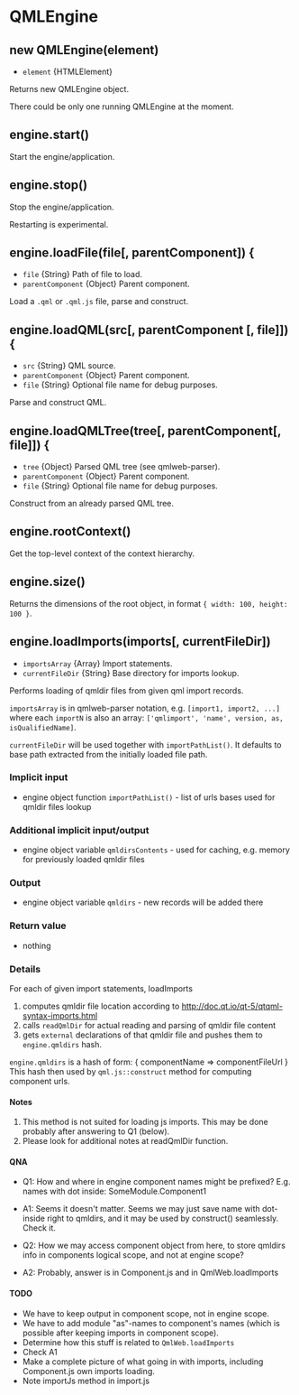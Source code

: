 # QMLEngine

## new QMLEngine(element)

* `element` {HTMLElement}

Returns new QMLEngine object.

There could be only one running QMLEngine at the moment.

## engine.start()

Start the engine/application.

## engine.stop()

Stop the engine/application.

Restarting is experimental.

## engine.loadFile(file\[, parentComponent\]) {

* `file` {String} Path of file to load.
* `parentComponent` {Object} Parent component.

Load a `.qml` or `.qml.js` file, parse and construct.

## engine.loadQML(src\[, parentComponent \[, file\]\]) {

* `src` {String} QML source.
* `parentComponent` {Object} Parent component.
* `file` {String} Optional file name for debug purposes.

Parse and construct QML.

## engine.loadQMLTree(tree\[, parentComponent\[, file\]\]) {

* `tree` {Object} Parsed QML tree (see qmlweb-parser).
* `parentComponent` {Object} Parent component.
* `file` {String} Optional file name for debug purposes.

Construct from an already parsed QML tree.

## engine.rootContext()

Get the top-level context of the context hierarchy.

## engine.size()

Returns the dimensions of the root object, in format
`{ width: 100, height: 100 }`.

## engine.loadImports(imports\[, currentFileDir\])

* `importsArray` {Array} Import statements.
* `currentFileDir` {String} Base directory for imports lookup.

Performs loading of qmldir files from given qml import records.

`importsArray` is in qmlweb-parser notation, e.g. `[import1, import2, ...]`
where each `importN` is also an array:
`['qmlimport', 'name', version, as, isQualifiedName]`.

`currentFileDir` will be used together with `importPathList()`. It defaults to
base path extracted from the initially loaded file path.

### Implicit input

* engine object function `importPathList()` - list of urls bases used for qmldir
  files lookup

### Additional implicit input/output

* engine object variable `qmldirsContents` - used for caching, e.g. memory for
  previously loaded qmldir files

### Output

* engine object variable `qmldirs` - new records will be added there

### Return value

* nothing

### Details

For each of given import statements, loadImports

1. computes qmldir file location according to
   <http://doc.qt.io/qt-5/qtqml-syntax-imports.html>
2. calls `readQmlDir` for actual reading and parsing of qmldir file content
3. gets `external` declarations of that qmldir file and pushes them to
  `engine.qmldirs` hash.

`engine.qmldirs` is a hash of form: { componentName => componentFileUrl }
This hash then used by `qml.js::construct` method for computing component urls.

#### Notes

1. This method is not suited for loading js imports.
   This may be done probably after answering to Q1 (below).
2. Please look for additional notes at readQmlDir function.

#### QNA

* Q1: How and where in engine component names might be prefixed?
      E.g. names with dot inside: SomeModule.Component1
* A1: Seems it doesn't matter. Seems we may just save name with dot-inside
      right to qmldirs, and it may be used by construct() seamlessly. Check it.

* Q2: How we may access component object from here, to store qmldirs info in
      components logical scope, and not at engine scope?
* A2: Probably, answer is in Component.js and in QmlWeb.loadImports

#### TODO

* We have to keep output in component scope, not in engine scope.
* We have to add module "as"-names to component's names (which is possible after
  keeping imports in component scope).
* Determine how this stuff is related to `QmlWeb.loadImports`
* Check A1
* Make a complete picture of what going in with imports, including Component.js
  own imports loading.
* Note importJs method in import.js
